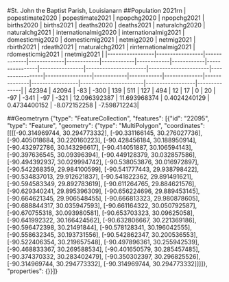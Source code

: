#St. John the Baptist Parish, Louisianarn
##Population 2021rn
| popestimate2020 | popestimate2021 | npopchg2020 | npopchg2021 | births2020 | births2021 | deaths2020 | deaths2021 | naturalchg2020 | naturalchg2021 | internationalmig2020 | internationalmig2021 | domesticmig2020 | domesticmig2021 | netmig2020 | netmig2021 |  rbirth2021  |  rdeath2021  | rnaturalchg2021 | rinternationalmig2021 | rdomesticmig2021 | rnetmig2021  |
|-----------------|-----------------|-------------|-------------|------------|------------|------------|------------|----------------|----------------|----------------------|----------------------|-----------------|-----------------|------------|------------|--------------|--------------|-----------------|-----------------------|------------------|--------------|
| 42394           | 42094           | -83         | -300        | 139        | 511        | 127        | 494        | 12             | 17             | 0                    | 20                   | -97             | -341            | -97        | -321       | 12.096392387 | 11.693968374 | 0.4024240129    | 0.4734400152          | -8.072152258     | -7.598712243|

##Geometryrn
{"type": "FeatureCollection", "features": [{"id": "22095", "type": "Feature", "geometry": {"type": "MultiPolygon", "coordinates": [[[[-90.314969744, 30.294773332], [-90.331166145, 30.276027736], [-90.405018684, 30.220160223], [-90.428456184, 30.188950914], [-90.432972786, 30.143296617], [-90.414051887, 30.106594143], [-90.397636545, 30.09396394], [-90.449128379, 30.032857586], [-90.494392937, 30.029994742], [-90.538053876, 30.016972897], [-90.542268359, 29.984100599], [-90.541777443, 29.938798422], [-90.534837013, 29.912621837], [-90.541822362, 29.891491621], [-90.594583349, 29.892783619], [-90.611264765, 29.884621576], [-90.629340241, 29.895396309], [-90.656224696, 29.889453145], [-90.664621345, 29.906548455], [-90.666813323, 29.980878605], [-90.688844317, 30.035947593], [-90.661164322, 30.050792587], [-90.670755318, 30.093980581], [-90.653703323, 30.09625058], [-90.641992322, 30.166424562], [-90.632806667, 30.221369186], [-90.596472398, 30.21491844], [-90.578128341, 30.196042555], [-90.558632345, 30.193731556], [-90.542862347, 30.200536553], [-90.522406354, 30.219657548], [-90.497896361, 30.255942539], [-90.468833367, 30.269588534], [-90.401650579, 30.285457485], [-90.374370332, 30.283402479], [-90.350302397, 30.296825526], [-90.314969744, 30.294773332], [-90.314969744, 30.294773332]]]]}, "properties": {}}]}
